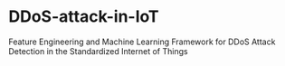 # DDoS-attack-in-IoT
Feature Engineering and Machine Learning Framework for DDoS Attack Detection in the Standardized Internet of Things
